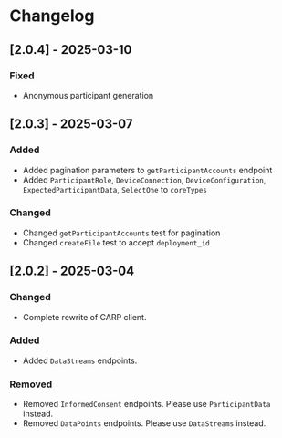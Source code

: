 # Changelog

## [2.0.4] - 2025-03-10

### Fixed

- Anonymous participant generation

## [2.0.3] - 2025-03-07

### Added

- Added pagination parameters to `getParticipantAccounts` endpoint
- Added   `ParticipantRole`, `DeviceConnection`, `DeviceConfiguration`, `ExpectedParticipantData`, `SelectOne` to `coreTypes`

### Changed

- Changed `getParticipantAccounts` test for pagination
- Changed `createFile` test to accept `deployment_id`

## [2.0.2] - 2025-03-04

### Changed

- Complete rewrite of CARP client.

### Added

- Added `DataStreams` endpoints.

### Removed

- Removed `InformedConsent` endpoints. Please use `ParticipantData` instead.
- Removed `DataPoints` endpoints. Please use `DataStreams` instead.